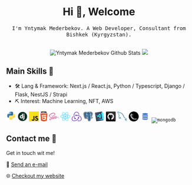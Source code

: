 <br/>
<h1 align="center"> Hi 👋, Welcome</h1>

<p align="center">
  <samp>
I'm Yntymak Mederbekov. A Web Developer, Consultant from Bishkek (Kyrgyzstan).
  </samp>
  <br/>
  <br/>
  <p align=center>
    <img src="https://github-readme-stats.vercel.app/api?username=yntymak77&show_icons=true&hide_border=true" alt="Yntymak Mederbekov Github Stats" />
    <img src="https://github-readme-stats.vercel.app/api/top-langs/?username=yntymak77&hide=c%23,powershell,Mathematica,Ruby,Objective-C,Objective-C%2b%2b,Cuda" />
  </p>
  <!-- <img src="https://activity-graph.herokuapp.com/graph?username=yntymak77&theme=react-dark&bg_color=20232a&hide_border=true" width="100%"/> -->
</p>

## Main Skills :closed_book:

- 🛠 Lang & Framework: Next.js / React.js, Python / Typescript, Django / Flask, NestJS / Strapi
- ⛏ Interest: Machine Learning, NFT, AWS

<code><img title="Python" height="27" src="images/python-original.svg"></code>
<code><img title="Django" height="27" src="images/django.png"></code>
<code><img title="Javascript" height="27" src="images/javascript.svg"></code>
<code><img title="HTML5" height="27" src="images/html5.svg"></code>
<code><img title="SASS" height="27" src="images/sass.svg"></code>
<code><img title="React" height="27" src="images/react-original.svg"></code>
<code><img title="Redux" height="27" src="images/redux.svg"></code>
<code><img title="PostgreSQL" height="27" src="images/postgresql.svg"></code>
<code><img title="Visual Studio Code" height="27" src="images/vscode.png"></code>
<code><img title="GitHub" height="27" src="images/github.svg"></code>
<code><img title="MySQL" height="27" src="images/mysql.svg"></code>
<code><img title="Flask" height="27" src="images/flask.png"></code>
<code><img height="27" src="https://raw.githubusercontent.com/github/explore/80688e429a7d4ef2fca1e82350fe8e3517d3494d/topics/sql/sql.png" alt="sql"></code>
<code><img height="27" src="https://encrypted-tbn0.gstatic.com/images?q=tbn%3AANd9GcSTTzPAw-55ssm1Im594xYZ9eRQu2JylrkYLg&usqp=CAU" alt="mongodb"></code>

## Contact me :speech_balloon:

Get in touch wit me!

:e-mail: <a href="mailto:egembaev.yntymak@gmail.com">Send an e-mail</a>

:globe_with_meridians: <a href="https://yntymak77.netlify.com">Checkout my website</a>

